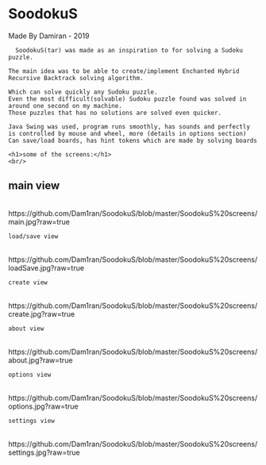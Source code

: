 # SoodokuS

  Made By Damiran - 2019
  
      SoodokuS(tar) was made as an inspiration to for solving a Sudoku puzzle.
    
    The main idea was to be able to create/implement Enchanted Hybrid Recursive Backtrack solving algorithm.
    
    Which can solve quickly any Sudoku puzzle.
    Even the most difficult(solvable) Sudoku puzzle found was solved in around one second on my machine.    
    Those puzzles that has no solutions are solved even quicker.
    
    Java Swing was used, program runs smoothly, has sounds and perfectly is controlled by mouse and wheel, more (details in options section)
    Can save/load boards, has hint tokens which are made by solving boards
    
    <h1>some of the screens:</h1>
    <br/>
    
   <h2>main view</h2>
<br/>
https://github.com/Dam1ran/SoodokuS/blob/master/SoodokuS%20screens/main.jpg?raw=true
<br/>

    load/save view
<br/>
https://github.com/Dam1ran/SoodokuS/blob/master/SoodokuS%20screens/loadSave.jpg?raw=true
<br/>

    create view
<br/>
https://github.com/Dam1ran/SoodokuS/blob/master/SoodokuS%20screens/create.jpg?raw=true
<br/>

    about view
<br/>
https://github.com/Dam1ran/SoodokuS/blob/master/SoodokuS%20screens/about.jpg?raw=true
<br/>

    options view
<br/>
https://github.com/Dam1ran/SoodokuS/blob/master/SoodokuS%20screens/options.jpg?raw=true
<br/>

    settings view
<br/>
https://github.com/Dam1ran/SoodokuS/blob/master/SoodokuS%20screens/settings.jpg?raw=true
<br/>

